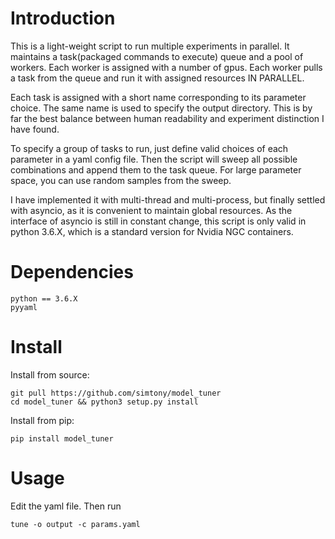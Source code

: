 # Introduction

This is a light-weight script to run multiple experiments in parallel. 
It maintains a task(packaged commands to execute) queue and a pool of workers. 
Each worker is assigned with a number of gpus.
Each worker pulls a task from the queue and run it with assigned resources IN PARALLEL. 

Each task is assigned with a short name corresponding to its parameter choice. The same name is used
to specify the output directory. 
This is by far the best balance between human readability and experiment distinction I have found.

To specify a group of tasks to run, just define valid choices of each parameter in a yaml config file. 
Then the script will sweep all possible combinations and append them to the task queue. 
For large parameter space, you can use random samples from the sweep.
 
I have implemented it with multi-thread and multi-process, but finally settled with asyncio, 
as it is convenient to maintain global resources. 
As the interface of asyncio is still in constant change, this script is only
valid in python 3.6.X, which is a standard version for Nvidia NGC containers. 

# Dependencies
```
python == 3.6.X
pyyaml
```
# Install
Install from source:
```
git pull https://github.com/simtony/model_tuner
cd model_tuner && python3 setup.py install
```
Install from pip:
```
pip install model_tuner
```

# Usage
Edit the yaml file. Then run
```
tune -o output -c params.yaml
```   
